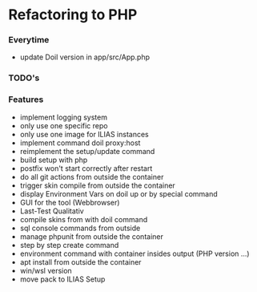 # Refactoring to PHP

### Everytime
* update Doil version in app/src/App.php

### TODO's


### Features
* implement logging system
* only use one specific repo
* only use one image for ILIAS instances
* implement command doil proxy:host
* reimplement the setup/update command
* build setup with php
* postfix won't start correctly after restart
* do all git actions from outside the container
* trigger skin compile from outside the container
* display Environment Vars on doil up or by special command
* GUI for the tool (Webbrowser)
* Last-Test Qualitativ
* compile skins from with doil command
* sql console commands from outside
* manage phpunit from outside the container
* step by step create command
* environment command with container insides output (PHP version ...)
* apt install from outside the container
* win/wsl version
* move pack to ILIAS Setup